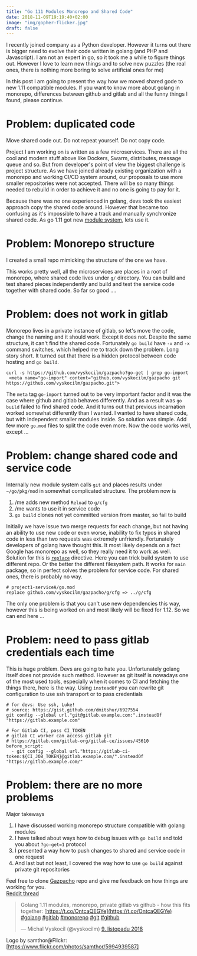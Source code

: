 ```yaml
---
title: "Go 111 Modules Monorepo and Shared Code"
date: 2018-11-09T19:19:40+02:00
image: "img/gopher-flicker.jpg"
draft: false
---
```


I recently joined company as a Python developer. However it turns out there is bigger need to evolve their code written in golang (and PHP and Javascript). I am not an expert in go, so it took me a while to figure things out. However I love to learn new things and to solve new puzzles (the real ones, there is nothing more boring to solve artificial ones for me)

In this post I am going to present the way how we moved shared gode to new 1.11 compatible modules. If you want to know more about golang in monorepo, differences between github and gitlab and all the funny things I found, please continue.

# Problem: duplicated code

Move shared code out. Do not repeat yourself. Do not copy code.

Project I am working on is written as a few microservices. There are all the cool and modern stuff above like Dockers, Swarm, distributes, message queue and so. But from developer's point of view the biggest challenge is project structure. As we have joined already existing organization with a monorepo and working CI/CD system around, our proposals to use more smaller repositories were not accepted. There will be so many things needed to rebuild in order to achieve it and no one is going to pay for it.

Because there was no one experienced in golang, devs took the easiest approach copy the shared code around. However that became too confusing as it's impossible to have a track and manually synchronize shared code. As go 1.11 got new [module system](https://github.com/golang/go/wiki/Modules), lets use it.

# Problem: Monorepo structure

I created a small repo mimicking the structure of the one we have.

<script src="https://gist.github.com/vyskocilm/33eb6220e5a32aad08322ce2fd00ee78.js"></script>

This works pretty well, all the microservices are places in a root of monorepo, where shared code lives under `g/` directory. You can build and test shared pieces independently and build and test the service code together with shared code. So far so good ....

# Problem: does not work in gitlab

Monorepo lives in a private instance of gitlab, so let's move the code, change the naming and it should work. Except it does not. Despite the same structure, it can't find the shared code. Fortunately `go build` have `-v` and `-x` command switches, which helped me to track down the problem. Long story short. It turned out that there is a hidden protocol between code hosting and `go build`.

```
curl -s https://github.com/vyskocilm/gazpacho?go-get | grep go-import
 <meta name="go-import" content="github.com/vyskocilm/gazpacho git https://github.com/vyskocilm/gazpacho.git">
```

The `meta` tag `go-import` turned out to be very important factor and it was the case where github and gitlab behaves differently. And as a result was `go build` failed to find shared code. And it turns out that previous incarnation worked somewhat differently than I wanted. I wanted to have shared code, but with independent smaller modules inside. So solution was simple. Add few more `go.mod` files to split the code even more. Now the code works well, except ...

# Problem: change shared code and service code

Internally new module system calls `git` and places results under `~/go/pkg/mod` in somewhat complicated structure. The problem now is

1.  /me adds new method `Reload` to `g/cfg`
2.  /me wants to use it in service code
3.  `go build` clones not yet committed version from master, so fail to build

Initially we have issue two merge requests for each change, but not having an ability to use new code or even worse, inability to fix typos in shared code in less than two requests was extremely unfriendly. Fortunately developers of golang have thought this. It most likely depends on a fact Google has monorepo as well, so they really need it to work as well. Solution for this is [`replace`](https://github.com/golang/go/wiki/Modules#when-should-i-use-the-replace-directive) directive. Here you can trick build system to use different repo. Or the better the different filesystem path. It works for `main` package, so in perfect solves the problem for service code. For shared ones, there is probably no way.

```
# project1-serviceA/go.mod
replace github.com/vyskocilm/gazpacho/g/cfg => ../g/cfg
```

The only one problem is that you can't use new dependencies this way, however this is being worked on and most likely will be fixed for 1.12\. So we can end here ...

# Problem: need to pass gitlab credentials each time

This is huge problem. Devs are going to hate you. Unfortunately golang itself does not provide such method. However as git itself is nowadays one of the most used tools, especially when it comes to CI and fetching the things there, here is the way. Using `insteadOf` you can rewrite git configuration to use ssh transport or to pass credentials

```
# for devs: Use ssh, Luke!
# source: https://gist.github.com/dmitshur/6927554
git config --global url."git@gitlab.example.com:".insteadOf "https://gitlab.example.com"

# For Gitlab CI, pass CI_TOKEN
# gitlab CI worker can access gitlab git
# https://gitlab.com/gitlab-org/gitlab-ce/issues/45610
before_script:
  - git config --global url."https://gitlab-ci-token:${CI_JOB_TOKEN}@gitlab.example.com/".insteadOf "https://gitlab.example.com/"
```

# Problem: there are no more problems

Major takeways

1.  I have discussed working monorepo structure compatible with golang modules
2.  I have talked about ways how to debug issues with `go build` and told you about `?go-get=1` protocol
3.  I presented a way how to push changes to shared and service code in one request
4.  And last but not least, I covered the way how to use `go build` against private git repositories

Feel free to clone [Gazpacho](https://github.com/vyskocilm/gazpacho) repo and give me feedback on how things are working for you.  
[Reddit thread](https://www.reddit.com/r/golang/comments/9viv50/how_i_solved_go_111_modules_private_monorepo_and/)  

> Golang 1.11 modules, monorepo, private gitlab vs github - how this fits together: [https://t.co/OntcaQEGYe](https://t.co/OntcaQEGYe) [#golang](https://twitter.com/hashtag/golang?src=hash&ref_src=twsrc%5Etfw) [#gitlab](https://twitter.com/hashtag/gitlab?src=hash&ref_src=twsrc%5Etfw) [#monorepo](https://twitter.com/hashtag/monorepo?src=hash&ref_src=twsrc%5Etfw) [#git](https://twitter.com/hashtag/git?src=hash&ref_src=twsrc%5Etfw) [#github](https://twitter.com/hashtag/github?src=hash&ref_src=twsrc%5Etfw)
> 
> — Michal Vyskocil (@vyskocilm) [9\. listopadu 2018](https://twitter.com/vyskocilm/status/1060818093948239872?ref_src=twsrc%5Etfw)

Logo by samthor@Flickr: [https://www.flickr.com/photos/samthor/5994939587]

